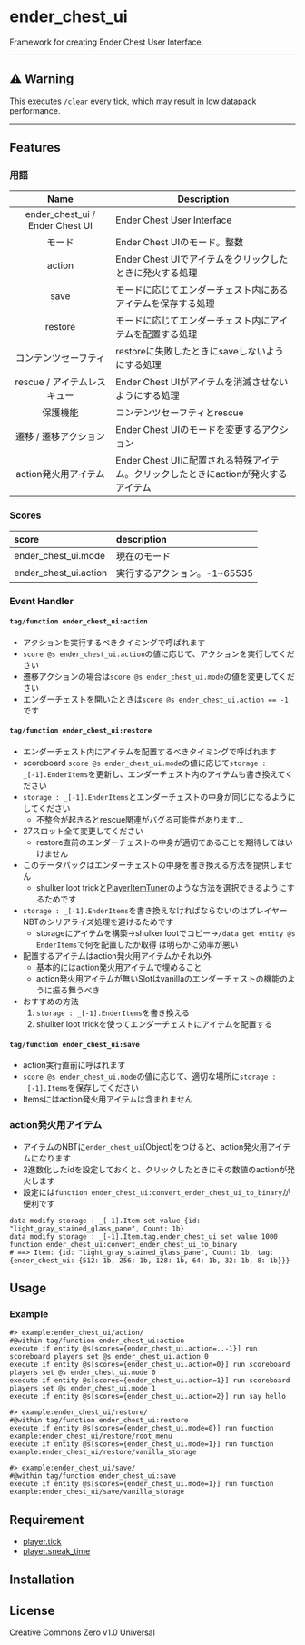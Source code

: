 ender_chest_ui
==

Framework for creating Ender Chest User Interface.

---

## ⚠ Warning

This executes `/clear` every tick, which may result in low datapack performance.

---

## Features

### 用語

|Name|Description|
|:-:|-|
|ender_chest_ui / Ender Chest UI|Ender Chest User Interface|
|モード|Ender Chest UIのモード。整数|
|action|Ender Chest UIでアイテムをクリックしたときに発火する処理|
|save|モードに応じてエンダーチェスト内にあるアイテムを保存する処理|
|restore|モードに応じてエンダーチェスト内にアイテムを配置する処理|
|コンテンツセーフティ|restoreに失敗したときにsaveしないようにする処理|
|rescue / アイテムレスキュー|Ender Chest UIがアイテムを消滅させないようにする処理|
|保護機能|コンテンツセーフティとrescue|
|遷移 / 遷移アクション|Ender Chest UIのモードを変更するアクション|
|action発火用アイテム|Ender Chest UIに配置される特殊アイテム。クリックしたときにactionが発火するアイテム|

### Scores

|score|description|
|:--|:--|
|ender_chest_ui.mode|現在のモード|
|ender_chest_ui.action|実行するアクション。-1~65535|

### Event Handler

#### `tag/function ender_chest_ui:action`

- アクションを実行するべきタイミングで呼ばれます
- `score @s ender_chest_ui.action`の値に応じて、アクションを実行してください
- 遷移アクションの場合は`score @s ender_chest_ui.mode`の値を変更してください
- エンダーチェストを開いたときは`score @s ender_chest_ui.action == -1`です

#### `tag/function ender_chest_ui:restore`

- エンダーチェスト内にアイテムを配置するべきタイミングで呼ばれます
- scoreboard `score @s ender_chest_ui.mode`の値に応じて`storage : _[-1].EnderItems`を更新し、エンダーチェスト内のアイテムも書き換えてください
- `storage : _[-1].EnderItems`とエンダーチェストの中身が同じになるようにしてください
  - 不整合が起きるとrescue関連がバグる可能性があります…
- 27スロット全て変更してください
  - restore直前のエンダーチェストの中身が適切であることを期待してはいけません
- このデータパックはエンダーチェストの中身を書き換える方法を提供しません
  - shulker loot trickと[PlayerItemTuner](https://github.com/Ai-Akaishi/PlayerItemTuner)のような方法を選択できるようにするためです
- `storage : _[-1].EnderItems`を書き換えなければならないのはプレイヤーNBTのシリアライズ処理を避けるためです
  - storageにアイテムを構築→shulker lootでコピー→`/data get entity @s EnderItems`で何を配置したか取得 は明らかに効率が悪い
- 配置するアイテムはaction発火用アイテムかそれ以外
  - 基本的にはaction発火用アイテムで埋めること
  - action発火用アイテムが無いSlotはvanillaのエンダーチェストの機能のように振る舞うべき
- おすすめの方法
  1. `storage : _[-1].EnderItems`を書き換える
  2. shulker loot trickを使ってエンダーチェストにアイテムを配置する

#### `tag/function ender_chest_ui:save`

- action実行直前に呼ばれます
- `score @s ender_chest_ui.mode`の値に応じて、適切な場所に`storage : _[-1].Items`を保存してください
- Itemsにはaction発火用アイテムは含まれません

### action発火用アイテム

- アイテムのNBTに`ender_chest_ui`(Object)をつけると、action発火用アイテムになります
- 2進数化したidを設定しておくと、クリックしたときにその数値のactionが発火します
- 設定には`function ender_chest_ui:convert_ender_chest_ui_to_binary`が便利です

```mcfunction
data modify storage : _[-1].Item set value {id: "light_gray_stained_glass_pane", Count: 1b}
data modify storage : _[-1].Item.tag.ender_chest_ui set value 1000
function ender_chest_ui:convert_ender_chest_ui_to_binary
# ==> Item: {id: "light_gray_stained_glass_pane", Count: 1b, tag: {ender_chest_ui: {512: 1b, 256: 1b, 128: 1b, 64: 1b, 32: 1b, 8: 1b}}}
```

## Usage

### Example

```mcfunction
#> example:ender_chest_ui/action/
#@within tag/function ender_chest_ui:action
execute if entity @s[scores={ender_chest_ui.action=..-1}] run scoreboard players set @s ender_chest_ui.action 0
execute if entity @s[scores={ender_chest_ui.action=0}] run scoreboard players set @s ender_chest_ui.mode 0
execute if entity @s[scores={ender_chest_ui.action=1}] run scoreboard players set @s ender_chest_ui.mode 1
execute if entity @s[scores={ender_chest_ui.action=2}] run say hello
```

```mcfunction
#> example:ender_chest_ui/restore/
#@within tag/function ender_chest_ui:restore
execute if entity @s[scores={ender_chest_ui.mode=0}] run function example:ender_chest_ui/restore/root_menu
execute if entity @s[scores={ender_chest_ui.mode=1}] run function example:ender_chest_ui/restore/vanilla_storage
```

```mcfunction
#> example:ender_chest_ui/save/
#@within tag/function ender_chest_ui:save
execute if entity @s[scores={ender_chest_ui.mode=1}] run function example:ender_chest_ui/save/vanilla_storage
```

## Requirement

- [player.tick](https://github.com/a-happin/player-datapacks/tree/master/01.player.tick)
- [player.sneak_time](https://github.com/a-happin/player-datapacks/tree/master/10.player.sneak_time)

## Installation

## License
Creative Commons Zero v1.0 Universal

